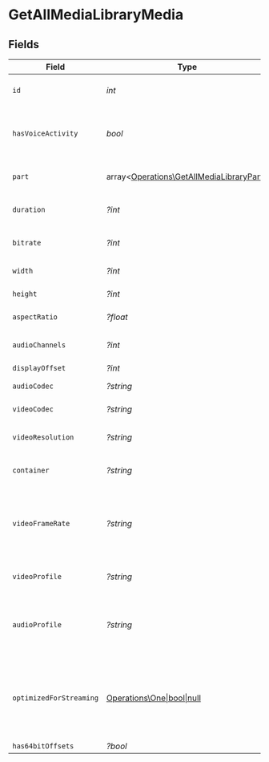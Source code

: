 # GetAllMediaLibraryMedia


## Fields

| Field                                                                                          | Type                                                                                           | Required                                                                                       | Description                                                                                    | Example                                                                                        |
| ---------------------------------------------------------------------------------------------- | ---------------------------------------------------------------------------------------------- | ---------------------------------------------------------------------------------------------- | ---------------------------------------------------------------------------------------------- | ---------------------------------------------------------------------------------------------- |
| `id`                                                                                           | *int*                                                                                          | :heavy_check_mark:                                                                             | Unique media identifier.                                                                       | 387322                                                                                         |
| `hasVoiceActivity`                                                                             | *bool*                                                                                         | :heavy_check_mark:                                                                             | Indicates whether voice activity is detected.                                                  | false                                                                                          |
| `part`                                                                                         | array<[Operations\GetAllMediaLibraryPart](../../Models/Operations/GetAllMediaLibraryPart.md)>  | :heavy_check_mark:                                                                             | An array of parts for this media item.                                                         |                                                                                                |
| `duration`                                                                                     | *?int*                                                                                         | :heavy_minus_sign:                                                                             | Duration of the media in milliseconds.                                                         | 9610350                                                                                        |
| `bitrate`                                                                                      | *?int*                                                                                         | :heavy_minus_sign:                                                                             | Bitrate in bits per second.                                                                    | 25512                                                                                          |
| `width`                                                                                        | *?int*                                                                                         | :heavy_minus_sign:                                                                             | Video width in pixels.                                                                         | 3840                                                                                           |
| `height`                                                                                       | *?int*                                                                                         | :heavy_minus_sign:                                                                             | Video height in pixels.                                                                        | 1602                                                                                           |
| `aspectRatio`                                                                                  | *?float*                                                                                       | :heavy_minus_sign:                                                                             | Aspect ratio of the video.                                                                     | 2.35                                                                                           |
| `audioChannels`                                                                                | *?int*                                                                                         | :heavy_minus_sign:                                                                             | Number of audio channels.                                                                      | 6                                                                                              |
| `displayOffset`                                                                                | *?int*                                                                                         | :heavy_minus_sign:                                                                             | N/A                                                                                            | 50                                                                                             |
| `audioCodec`                                                                                   | *?string*                                                                                      | :heavy_minus_sign:                                                                             | Audio codec used.                                                                              | eac3                                                                                           |
| `videoCodec`                                                                                   | *?string*                                                                                      | :heavy_minus_sign:                                                                             | Video codec used.                                                                              | hevc                                                                                           |
| `videoResolution`                                                                              | *?string*                                                                                      | :heavy_minus_sign:                                                                             | Video resolution (e.g., 4k).                                                                   | 4k                                                                                             |
| `container`                                                                                    | *?string*                                                                                      | :heavy_minus_sign:                                                                             | File container type.                                                                           | mkv                                                                                            |
| `videoFrameRate`                                                                               | *?string*                                                                                      | :heavy_minus_sign:                                                                             | Frame rate of the video. Values found include NTSC, PAL, 24p<br/>                              | 24p                                                                                            |
| `videoProfile`                                                                                 | *?string*                                                                                      | :heavy_minus_sign:                                                                             | Video profile (e.g., main 10).                                                                 | main 10                                                                                        |
| `audioProfile`                                                                                 | *?string*                                                                                      | :heavy_minus_sign:                                                                             | The audio profile used for the media (e.g., DTS, Dolby Digital, etc.).                         | dts                                                                                            |
| `optimizedForStreaming`                                                                        | [Operations\One\|bool\|null](../../Models/Operations/GetAllMediaLibraryOptimizedForStreaming.md) | :heavy_minus_sign:                                                                             | Has this media been optimized for streaming. NOTE: This can be 0, 1, false or true             |                                                                                                |
| `has64bitOffsets`                                                                              | *?bool*                                                                                        | :heavy_minus_sign:                                                                             | N/A                                                                                            | false                                                                                          |